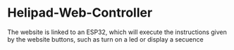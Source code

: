 # Helipad-Web-Controller
The website is linked to an ESP32, which will execute the instructions given by the website buttons, such as turn on a led or display a secuence
